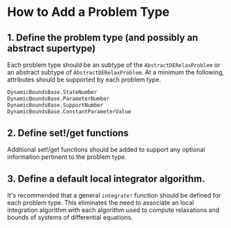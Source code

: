 # How to Add a Problem Type

## 1. Define the problem type (and possibly an abstract supertype)
Each problem type should be an subtype of the `AbstractDERelaxProblem` or an
abstract subtype of `AbstractDERelaxProblem`. At a minimum the following,
attributes should be supported by each problem type.

```julia
DynamicBoundsBase.StateNumber
DynamicBoundsBase.ParameterNumber
DynamicBoundsBase.SupportNumber
DynamicBoundsBase.ConstantParameterValue
```

## 2. Define set!/get functions

Additional set!/get functions should be added to support any optional information pertinent to the problem type.

## 3. Define a default local integrator algorithm.
It's recommended that a general `integrate!` function should be defined for
each problem type. This eliminates the need to associate an local integration
algorithm with each algorithm used to compute relaxations and bounds of
systems of differential equations.
